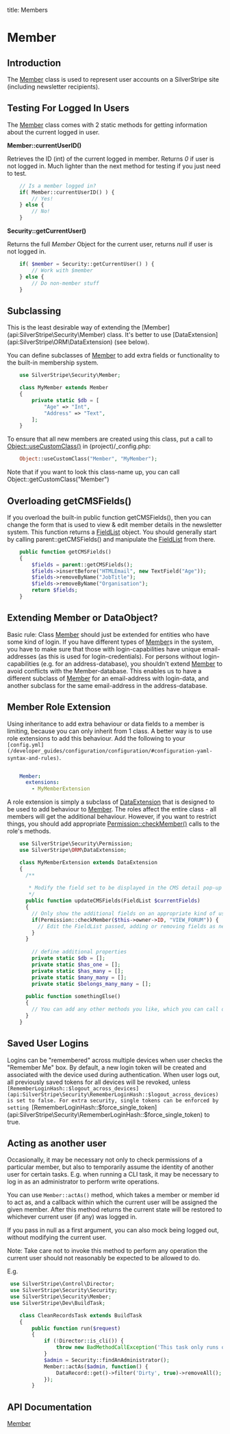 title: Members

# Member

## Introduction

The [Member](api:SilverStripe\Security\Member) class is used to represent user accounts on a SilverStripe site (including newsletter recipients).
 
## Testing For Logged In Users

The [Member](api:SilverStripe\Security\Member) class comes with 2 static methods for getting information about the current logged in user.

**Member::currentUserID()**

Retrieves the ID (int) of the current logged in member.  Returns *0* if user is not logged in.  Much lighter than the
next method for testing if you just need to test.


```php
	// Is a member logged in?
	if( Member::currentUserID() ) {
		// Yes!
	} else {
		// No!
	}
```

**Security::getCurrentUser()**

Returns the full *Member* Object for the current user, returns *null* if user is not logged in.


```php
	if( $member = Security::getCurrentUser() ) {
		// Work with $member
	} else {
		// Do non-member stuff
	}
```

## Subclassing

<div class="warning" markdown="1">
This is the least desirable way of extending the [Member](api:SilverStripe\Security\Member) class. It's better to use [DataExtension](api:SilverStripe\ORM\DataExtension)
(see below).
</div>

You can define subclasses of [Member](api:SilverStripe\Security\Member) to add extra fields or functionality to the built-in membership system.


```php
	use SilverStripe\Security\Member;

	class MyMember extends Member 
	{
		private static $db = [
			"Age" => "Int",
			"Address" => "Text",
		];
	}

```

To ensure that all new members are created using this class, put a call to [Object::useCustomClass()](api:Object::useCustomClass()) in
(project)/_config.php:


```php
	Object::useCustomClass("Member", "MyMember");
```

Note that if you want to look this class-name up, you can call Object::getCustomClass("Member")

## Overloading getCMSFields()

If you overload the built-in public function getCMSFields(), then you can change the form that is used to view & edit member
details in the newsletter system.  This function returns a [FieldList](api:SilverStripe\Forms\FieldList) object.  You should generally start by calling
parent::getCMSFields() and manipulate the [FieldList](api:SilverStripe\Forms\FieldList) from there.


```php
	public function getCMSFields() 
	{
		$fields = parent::getCMSFields();
		$fields->insertBefore("HTMLEmail", new TextField("Age"));
		$fields->removeByName("JobTitle");
		$fields->removeByName("Organisation");
		return $fields;
	}
```

## Extending Member or DataObject?

Basic rule: Class [Member](api:SilverStripe\Security\Member) should just be extended for entities who have some kind of login.
If you have different types of [Member](api:SilverStripe\Security\Member)s in the system, you have to make sure that those with login-capabilities have
unique email-addresses (as this is used for login-credentials). 
For persons without login-capabilities (e.g. for an address-database), you shouldn't extend [Member](api:SilverStripe\Security\Member) to avoid conflicts
with the Member-database. This enables us to have a different subclass of [Member](api:SilverStripe\Security\Member) for an email-address with login-data,
and another subclass for the same email-address in the address-database.

## Member Role Extension

Using inheritance to add extra behaviour or data fields to a member is limiting, because you can only inherit from 1
class. A better way is to use role extensions to add this behaviour. Add the following to your
`[config.yml](/developer_guides/configuration/configuration/#configuration-yaml-syntax-and-rules)`.


```yml

	Member:
	  extensions:
	    - MyMemberExtension
```

A role extension is simply a subclass of [DataExtension](api:SilverStripe\ORM\DataExtension) that is designed to be used to add behaviour to [Member](api:SilverStripe\Security\Member). 
The roles affect the entire class - all members will get the additional behaviour.  However, if you want to restrict
things, you should add appropriate [Permission::checkMember()](api:SilverStripe\Security\Permission::checkMember()) calls to the role's methods.


```php
	use SilverStripe\Security\Permission;
	use SilverStripe\ORM\DataExtension;

	class MyMemberExtension extends DataExtension 
	{
	  /**
	
	   * Modify the field set to be displayed in the CMS detail pop-up
	   */
	  public function updateCMSFields(FieldList $currentFields) 
	  {
	    // Only show the additional fields on an appropriate kind of use 
	    if(Permission::checkMember($this->owner->ID, "VIEW_FORUM")) {
	      // Edit the FieldList passed, adding or removing fields as necessary
	    }
	  }
	
		// define additional properties
		private static $db = []; 
		private static $has_one = []; 
		private static $has_many = []; 
		private static $many_many = []; 
		private static $belongs_many_many = []; 
	
	  public function somethingElse() 
	  {
	    // You can add any other methods you like, which you can call directly on the member object.
	  }
	}

```

## Saved User Logins ##

Logins can be "remembered" across multiple devices when user checks the "Remember Me" box. By default, a new login token
will be created and associated with the device used during authentication. When user logs out, all previously saved tokens
for all devices will be revoked, unless `[RememberLoginHash::$logout_across_devices](api:SilverStripe\Security\RememberLoginHash::$logout_across_devices) is set to false. For extra security,
single tokens can be enforced by setting `[RememberLoginHash::$force_single_token](api:SilverStripe\Security\RememberLoginHash::$force_single_token) to true.

## Acting as another user ##

Occasionally, it may be necessary not only to check permissions of a particular member, but also to
temporarily assume the identity of another user for certain tasks. E.g. when running a CLI task,
it may be necessary to log in as an administrator to perform write operations.

You can use `Member::actAs()` method, which takes a member or member id to act as, and a callback
within which the current user will be assigned the given member. After this method returns
the current state will be restored to whichever current user (if any) was logged in.

If you pass in null as a first argument, you can also mock being logged out, without modifying
the current user.

Note: Take care not to invoke this method to perform any operation the current user should not
reasonably be expected to be allowed to do.

E.g.



```php
 use SilverStripe\Control\Director;
 use SilverStripe\Security\Security;
 use SilverStripe\Security\Member;
 use SilverStripe\Dev\BuildTask;

    class CleanRecordsTask extends BuildTask
    {
        public function run($request)
        {
            if (!Director::is_cli()) {
                throw new BadMethodCallException('This task only runs on CLI');
            }
            $admin = Security::findAnAdministrator();
            Member::actAs($admin, function() {
                DataRecord::get()->filter('Dirty', true)->removeAll();
            });
        }
```

## API Documentation

[Member](api:SilverStripe\Security\Member)
